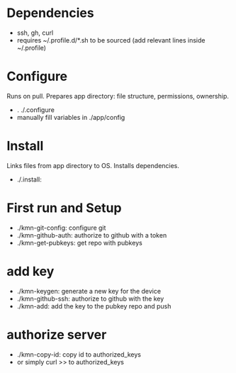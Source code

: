 # Dependencies
- ssh, gh, curl
- requires ~/.profile.d/*.sh to be sourced (add relevant lines inside ~/.profile)

# Configure
Runs on pull. Prepares app directory: file structure, permissions, ownership.
- . ./.configure
- manually fill variables in ./app/config

# Install
Links files from app directory to OS. Installs dependencies.
- ./.install:

# First run and Setup
- ./kmn-git-config: configure git
- ./kmn-github-auth: authorize to github with a token
- ./kmn-get-pubkeys: get repo with pubkeys

# add key
- ./kmn-keygen: generate a new key for the device
- ./kmn-github-ssh: authorize to github with the key
- ./kmn-add: add the key to the pubkey repo and push

# authorize server
- ./kmn-copy-id: copy id to authorized_keys
- or simply curl >> to authorized_keys
